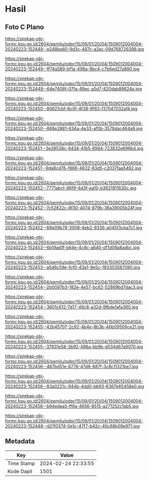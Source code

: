 # Hasil

## Foto C Plano

https://sirekap-obj-formc.kpu.go.id/2604/pemilu/pdpr/15/09/01/20/04/1509012004004-20240223-152448--e248be60-9d3c-487c-a3ac-09d768726398.jpg

https://sirekap-obj-formc.kpu.go.id/2604/pemilu/pdpr/15/09/01/20/04/1509012004004-20240223-152449--ff74a589-bf1a-498a-9bc4-c7b6ed27a890.jpg

https://sirekap-obj-formc.kpu.go.id/2604/pemilu/pdpr/15/09/01/20/04/1509012004004-20240223-152449--64e7408f-07fa-49ec-a5d7-820dab89624a.jpg

https://sirekap-obj-formc.kpu.go.id/2604/pemilu/pdpr/15/09/01/20/04/1509012004004-20240223-152450--80621cbf-6c0f-4f38-9f83-f37047032af4.jpg

https://sirekap-obj-formc.kpu.go.id/2604/pemilu/pdpr/15/09/01/20/04/1509012004004-20240223-152450--868e2881-634a-4e33-af0b-3579dac464a9.jpg

https://sirekap-obj-formc.kpu.go.id/2604/pemilu/pdpr/15/09/01/20/04/1509012004004-20240223-152451--3e38538c-6434-41b5-8564-723832e696b4.jpg

https://sirekap-obj-formc.kpu.go.id/2604/pemilu/pdpr/15/09/01/20/04/1509012004004-20240223-152451--9da9cd76-f866-4632-83d5-c2037faa5492.jpg

https://sirekap-obj-formc.kpu.go.id/2604/pemilu/pdpr/15/09/01/20/04/1509012004004-20240223-152452--7771abcf-86f9-4d3f-aa10-b3631911630c.jpg

https://sirekap-obj-formc.kpu.go.id/2604/pemilu/pdpr/15/09/01/20/04/1509012004004-20240223-152452--7c52822c-8f30-4074-879b-36a39005b24f.jpg

https://sirekap-obj-formc.kpu.go.id/2604/pemilu/pdpr/15/09/01/20/04/1509012004004-20240223-152452--68e09b78-3008-4eb2-9336-a045f3cba7c1.jpg

https://sirekap-obj-formc.kpu.go.id/2604/pemilu/pdpr/15/09/01/20/04/1509012004004-20240223-152453--6b19ad1f-b64e-4c8c-a640-df1d09a8adbc.jpg

https://sirekap-obj-formc.kpu.go.id/2604/pemilu/pdpr/15/09/01/20/04/1509012004004-20240223-152453--a5d6c59e-fcf0-43a1-9e5c-193303587090.jpg

https://sirekap-obj-formc.kpu.go.id/2604/pemilu/pdpr/15/09/01/20/04/1509012004004-20240223-152454--2b0097b3-182e-4e57-bc62-52869bd7dac3.jpg

https://sirekap-obj-formc.kpu.go.id/2604/pemilu/pdpr/15/09/01/20/04/1509012004004-20240223-152454--3601c612-7d17-48c8-a32d-9fbde1afa360.jpg

https://sirekap-obj-formc.kpu.go.id/2604/pemilu/pdpr/15/09/01/20/04/1509012004004-20240223-152455--42b45707-2c92-4b4e-8b3b-46b09509ce21.jpg

https://sirekap-obj-formc.kpu.go.id/2604/pemilu/pdpr/15/09/01/20/04/1509012004004-20240223-152455--37831e58-3b92-486a-bb9b-d534d67a9070.jpg

https://sirekap-obj-formc.kpu.go.id/2604/pemilu/pdpr/15/09/01/20/04/1509012004004-20240223-152456--467bd51e-6778-47d8-887f-3c8c11321be7.jpg

https://sirekap-obj-formc.kpu.go.id/2604/pemilu/pdpr/15/09/01/20/04/1509012004004-20240223-152456--83a0221c-944b-4dd0-bb93-6367e65458e0.jpg

https://sirekap-obj-formc.kpu.go.id/2604/pemilu/pdpr/15/09/01/20/04/1509012004004-20240223-152456--b94edea5-ff9a-4656-8515-a271252c1ab5.jpg

https://sirekap-obj-formc.kpu.go.id/2604/pemilu/pdpr/15/09/01/20/04/1509012004004-20240223-152448--d21f0374-0e1c-47f7-b42c-40c68b09e971.jpg


## Metadata

| Key        | Value               |
| ---------- | ------------------- |
| Time Stamp | 2024-02-24 22:33:55 |
| Kode Dapil | 1501                |




